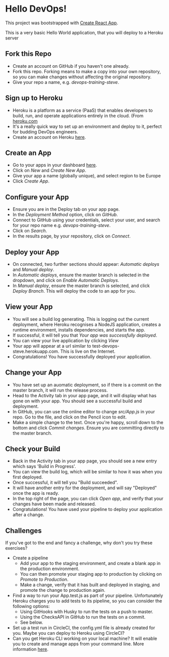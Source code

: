 # Hello DevOps!

This project was bootstrapped with [Create React App](https://github.com/facebook/create-react-app).

This is a very basic Hello World application, that you will deploy to a Heroku server

## Fork this Repo

* Create an account on GitHub if you haven't one already.
* Fork this repo. Forking means to make a copy into your own repository, so you can make changes without affecting the original repository.
* Give your repo a name, e.g. *devops-training-steve*.

## Sign up to Heroku

* Heroku is a platform as a service (PaaS) that enables developers to build, run, and operate applications entirely in the cloud. (From [heroku.com](https://www.heroku.com)
* It's a really quick way to set up an environment and deploy to it, perfect for budding DevOps engineers.
* Create an account on Heroku [here](https://signup.heroku.com/).

## Create an App

* Go to your apps in your dashboard [here](https://dashboard.heroku.com/apps).
* Click on *New* and *Create New App*.
* Give your app a name (globally unique), and select region to be Europe
* Click *Create App*.

## Configure your App

* Ensure you are in the Deploy tab on your app page.
* In the *Deployment Method* option, click on *GitHub*.
* Connect to GitHub using your credentials, select your user, and search for your repo name e.g. *devops-training-steve*.
* Click on *Search*.
* In the results page, by your repository, click on *Connect*.

## Deploy your App

* On connected, two further sections should appear: *Automatic deploys* and *Manual deploy*.
* In *Automatic deploys*, ensure the master branch is selected in the dropdown, and click on *Enable Automatic Deploys*.
* In *Manual deploy*, ensure the master branch is selected, and click *Deploy Branch*. This will deploy the code to an app for you.

## View your App

* You will see a build log generating. This is logging out the current deployment, where Heroku recognises a NodeJS application, creates a runtime environment, installs dependencies, and starts the app.
* If successful, it will tell you that *Your app was successfully deployed*.
* You can view your live application by clicking *View*
* Your app will appear at a url similar to test-devops-steve.herokuapp.com. This is live on the Internet. 
* Congratulations! You have successfully deployed your application.

## Change your App

* You have set up an auomatic deployment, so if there is a commit on the master branch, it will run the release process.
* Head to the Activity tab in your app page, and it will display what has gone on with your app. You should see a successful build and deployment.
* In GitHub, you can use the online editor to change *src/App.js* in your repo. Go to the file, and click on the Pencil icon to edit.
* Make a simple change to the text. Once you're happy, scroll down to the bottom and click *Commit changes*. Ensure you are committing directly to the master branch.

## Check your Build

* Back in the Activity tab in your app page, you should see a new entry which says 'Build in Progress'.
* You can view the build log, which will be similar to how it was when you first deployed.
* Once successful, it will tell you "Build succeeded".
* It will have another entry for the deployment, and will say "Deployed" once the app is ready.
* In the top right of the page, you can click *Open app*, and verify that your changes have been made and released.
* Congratulations! You have used your pipeline to deploy your application after a change.

## Challenges

If you've got to the end and fancy a challenge, why don't you try these exercises?

* Create a pipeline
  * Add your app to the staging environment, and create a blank app in the production environment.
  * You can then promote your staging app to production by clicking on *Promote to Production*. 
  * Make a change, verify that it has built and deployed in staging, and promote the change to production again.
* Find a way to run your App.test.js as part of your pipeline. Unfortunately Heroku charges you to add tests to its pipeline, so you can consider the following options:
  * Using GitHooks with Husky to run the tests on a push to master.
  * Using the ChecksAPI in GitHub to run the tests on a commit.
  * See below.
* Set up a test run in CircleCI, the config.yml file is already created for you. Maybe you can deploy to Heroku using CircleCI?
* Can you get Heroku CLI working on your local machine? It will enable you to create and manage apps from your command line. More information [here](https://devcenter.heroku.com/articles/heroku-cli).
